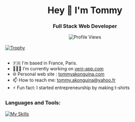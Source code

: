 <h1 align="center">Hey 👋 I'm Tommy</h1>
<h3 align="center">Full Stack Web Developer</h2>
  <div align="center">
    <img src="https://komarev.com/ghpvc/?username=takonguina&style=plastic" alt="Profile Views">
  </div>
  <br>
<div>
  <a href="https://github-profile-trophy.vercel.app/?username=takonguina&theme=juicyfresh">
    <img src="https://github-profile-trophy.vercel.app/?username=takonguina&theme=juicyfresh" alt="Trophy">
  </a>
</div>

<br>

- 🇫🇷 I'm based in France, Paris.
- 👨🏾‍💻 I’m currently working on [veni-app.com](https://veni-app.com)
- 🌐 Personal web site : [tommyakonguina.com](https://tommyakonguina.com)
- 📫 How to reach me: tommy.akonguina@yahoo.fr
- ⚡ Fun fact: I started entrepreneurship by making t-shirts

<h3 align="left">Languages and Tools:</h3>
  <div>
    <a href="https://skillicons.dev">
      <img src="https://skillicons.dev/icons?i=html,css,js,ts,react,vue,nodejs,express,git,python" alt="My Skills">
    </a>
  </div>
